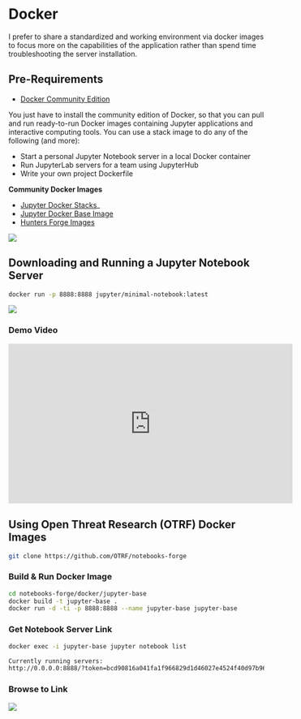 # Docker

I prefer to share a standardized and working environment via docker images to focus more on the capabilities of the application rather than spend time troubleshooting the server installation.

## Pre-Requirements

* [Docker Community Edition](https://docs.docker.com/install/linux/docker-ce/binaries/)

You just have to install the community edition of Docker, so that you can pull and run ready-to-run Docker images containing Jupyter applications and interactive computing tools. You can use a stack image to do any of the following (and more):

* Start a personal Jupyter Notebook server in a local Docker container
* Run JupyterLab servers for a team using JupyterHub
* Write your own project Dockerfile

**Community Docker Images**

* [Jupyter Docker Stacks](https://github.com/jupyter/docker-stacks)_
* [Jupyter Docker Base Image](https://hub.docker.com/r/jupyter/base-notebook/)
* [Hunters Forge Images](https://github.com/hunters-forge/notebooks-forge)


![](../images/JUPYTER_DOCKER_GH_MINIMAL.png)


## Downloading and Running a Jupyter Notebook Server

```bash
docker run -p 8888:8888 jupyter/minimal-notebook:latest
```


![](../images/JUPYTER_DOCKER_MINIMAL_RUN.png)


### Demo Video

<iframe width="560" height="315" src="https://www.youtube.com/embed/KVR1_cVlLRE" frameborder="0" allow="accelerometer; autoplay; encrypted-media; gyroscope; picture-in-picture" allowfullscreen></iframe>

## Using Open Threat Research (OTRF) Docker Images

```bash
git clone https://github.com/OTRF/notebooks-forge
```

### Build & Run Docker Image

```bash
cd notebooks-forge/docker/jupyter-base
docker build -t jupyter-base .
docker run -d -ti -p 8888:8888 --name jupyter-base jupyter-base
```

### Get Notebook Server Link

```bash
docker exec -i jupyter-base jupyter notebook list

Currently running servers:
http://0.0.0.0:8888/?token=bcd90816a041fa1f966829d1d46027e4524f40d97b96b8e0 :: /opt/jupyter/notebooks
```

### Browse to Link

![](../images/JUPYTER_NOTEBOOK_SERVER.png)
